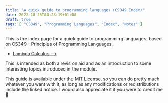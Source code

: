 ```yaml
---
title: "A quick guide to programming languages (CS349 Index)"
date: 2022-10-25T04:28:19+01:00
draft: true
tags: [ "CS349", "Programming Languages", "Index", "Notes" ]
---
```

This is the index page for a quick guide to programming languages, based on CS349 - Principles of Programming Languages.
- [Lambda Calculus ⟶](/posts/cs349-lc1/)

This is intended as both a revision aid and as an introduction to some interesting topics introduced in the module.

This guide is available under the [MIT License](https://github.com/efbicief/hugo-efbicief/blob/main/LICENSE), so you can do pretty much whatever you want with it, as long as any modifications or redistributions include the linked notice. I would also appreciate it if you were to credit me 🫠
